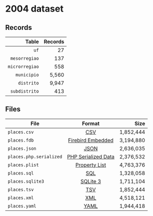 # 2004 dataset

## Records

|          Table | Records |
| --------------:| -------:|
|           `uf` |      27 |
|  `mesorregiao` |     137 |
| `microrregiao` |     558 |
|    `municipio` |   5,560 |
|     `distrito` |   9,947 |
|  `subdistrito` |     413 |

## Files

| File                    | Format                                                                                          |      Size |
| ----------------------- |:-----------------------------------------------------------------------------------------------:| ---------:|
| `places.csv`            | [CSV](https://en.wikipedia.org/wiki/Comma-separated_values)                                     | 1,852,444 |
| `places.fdb`            | [Firebird Embedded](https://en.wikipedia.org/wiki/Embedded_database#Firebird_Embedded)          | 3,194,880 |
| `places.json`           | [JSON](https://en.wikipedia.org/wiki/JSON)                                                      | 2,636,035 |
| `places.php.serialized` | [PHP Serialized Data](https://en.wikipedia.org/wiki/Serialization#Programming_language_support) | 2,376,532 |
| `places.plist`          | [Property List](https://en.wikipedia.org/wiki/Property_list)                                    | 4,763,376 |
| `places.sql`            | [SQL](https://en.wikipedia.org/wiki/SQL)                                                        | 1,328,058 |
| `places.sqlite3`        | [SQLite 3](https://en.wikipedia.org/wiki/SQLite)                                                | 1,711,104 |
| `places.tsv`            | [TSV](https://en.wikipedia.org/wiki/Tab-separated_values)                                       | 1,852,444 |
| `places.xml`            | [XML](https://en.wikipedia.org/wiki/XML)                                                        | 4,518,121 |
| `places.yaml`           | [YAML](https://en.wikipedia.org/wiki/YAML)                                                      | 1,944,418 |
